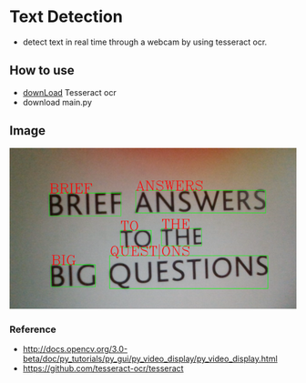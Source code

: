 # Text Detection
+ detect text in real time through a webcam by using tesseract ocr.

## How to use
+ [downLoad](https://tesseract-ocr.github.io/tessdoc/Downloads.html) Tesseract ocr
+ download main.py

## Image
![](./img.png)


### Reference 
+ http://docs.opencv.org/3.0-beta/doc/py_tutorials/py_gui/py_video_display/py_video_display.html
+ https://github.com/tesseract-ocr/tesseract
